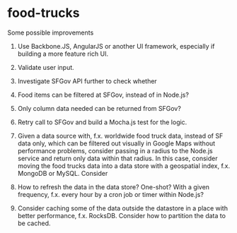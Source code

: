# food-trucks

Some possible improvements

1. Use Backbone.JS, AngularJS or another UI framework, especially if building a more feature rich UI.

2. Validate user input.

3. Investigate SFGov API further to check whether

  1. Food items can be filtered at SFGov, instead of in Node.js?

  2. Only column data needed can be returned from SFGov?

4. Retry call to SFGov and build a Mocha.js test for the logic.

5. Given a data source with, f.x. worldwide food truck data, instead of SF data only, which can be filtered out visually in Google Maps without performance problems, consider passing in a radius to the Node.js service and return only data within that radius. In this case, consider moving the food trucks data into a data store with a geospatial index, f.x. MongoDB or MySQL. Consider

  1. How to refresh the data in the data store? One-shot? With a given frequency, f.x. every hour by a cron job or timer within Node.js?

  2. Consider caching some of the data outside the datastore in a place with better performance, f.x. RocksDB. Consider how to partition the data to be cached. 


